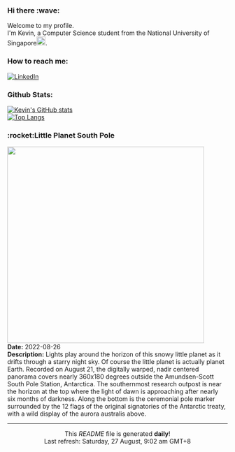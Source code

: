<h3>Hi there :wave:</h3>

Welcome to my profile.   
I'm Kevin, a Computer Science student from the National University of Singapore<img src="https://img.icons8.com/color/96/000000/singapore-circular.png" width="20px"/>.</p>

<h3>How to reach me: </h3>
<a href="https://www.linkedin.com/in/kevin-foong/"><img alt="LinkedIn" src="https://img.shields.io/badge/linkedin-%230077B5.svg?&style=for-the-badge&logo=linkedin&logoColor=white" /></a> 

<h3>Github Stats: </h3> 

[![Kevin's GitHub stats](https://github-readme-stats.vercel.app/api?username=kevin9foong&theme=tokyonight)](https://github.com/anuraghazra/github-readme-stats) <br/>
[![Top Langs](https://github-readme-stats.vercel.app/api/top-langs/?username=kevin9foong&layout=compact&theme=tokyonight)](https://github.com/anuraghazra/github-readme-stats)

<h3>:rocket:Little Planet South Pole</h3> 
<img width="450" src="https:&#x2F;&#x2F;apod.nasa.gov&#x2F;apod&#x2F;image&#x2F;2208&#x2F;Chokshi_DSC7584_Panorama.jpg" /><br/>
<b>Date:</b> 2022-08-26<br/>
<b>Description:</b> Lights play around the horizon of this snowy little planet as it drifts through a starry night sky. Of course the little planet is actually planet Earth. Recorded on August 21, the digitally warped, nadir centered panorama covers nearly 360x180 degrees outside the Amundsen-Scott South Pole Station, Antarctica. The southernmost research outpost is near the horizon at the top where the light of dawn is approaching after nearly six months of darkness. Along the bottom is the ceremonial pole marker surrounded by the 12 flags of the original signatories of the Antarctic treaty, with a wild display of the aurora australis above.<br/>

------------
<p align="center">This <i>README</i> file is generated <b>daily</b>!</br>
Last refresh: Saturday, 27 August, 9:02 am GMT+8<br />